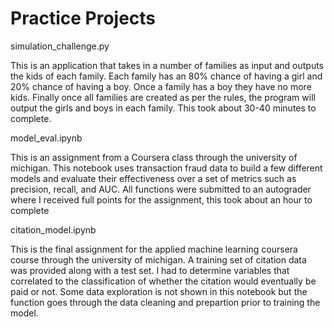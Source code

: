 # Practice Projects




simulation_challenge.py

This is an application that takes in a number of families as input and outputs the kids of each family. Each family has an 80% chance of having a girl and 20% chance of having a boy. Once a family has a boy they have no more kids. Finally once all families are created as per the rules, the program will output the girls and boys in each family. This took about 30-40 minutes to complete.

model_eval.ipynb

This is an assignment from a Coursera class through the university of michigan. This notebook uses transaction fraud data to build a few different models and evaluate their effectiveness over a set of metrics such as precision, recall, and AUC. All functions were submitted to an autograder where I received full points for the assignment, this took about an hour to complete

citation_model.ipynb

This is the final assignment for the applied machine learning coursera course through the university of michigan. A training set of citation data was provided along with a test set. I had to determine variables that correlated to the classification of whether the citation would eventually be paid or not. Some data exploration is not shown in this notebook but the function goes through the data cleaning and prepartion prior to training the model.
